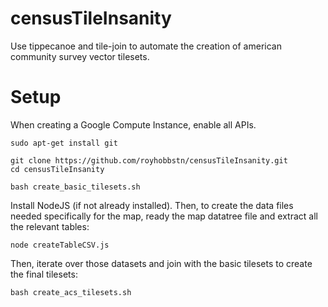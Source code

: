 # censusTileInsanity
Use tippecanoe and tile-join to automate the creation of american community survey vector tilesets.

# Setup

When creating a Google Compute Instance, enable all APIs.

```
sudo apt-get install git

git clone https://github.com/royhobbstn/censusTileInsanity.git
cd censusTileInsanity

bash create_basic_tilesets.sh

```

Install NodeJS (if not already installed).  Then, to create the data files needed specifically for the map, ready the map datatree file and extract all the relevant tables:

```
node createTableCSV.js
```

Then, iterate over those datasets and join with the basic tilesets to create the final tilesets:
```
bash create_acs_tilesets.sh
```